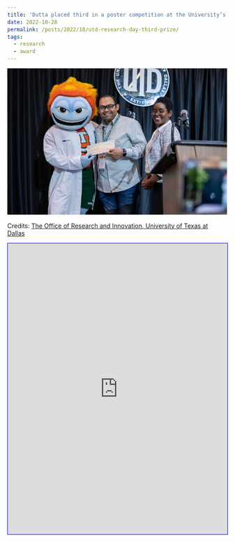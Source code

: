 ```yaml
---
title: 'Dutta placed third in a poster competition at the University’s inaugural Research Day'
date: 2022-10-28
permalink: /posts/2022/10/utd-research-day-third-prize/
tags:
  - research
  - award
---
```


<img src='/images/2022-Research-Day-109.jpeg'>

Credits: [The Office of Research and Innovation, University of Texas at Dallas](https://sites.utdallas.edu/researchday/)

<iframe src="https://www.linkedin.com/embed/feed/update/urn:li:share:6995852716820348928" height="668" width="504" style="border:1px blue solid;" allowfullscreen="" title="Embedded post"></iframe>
